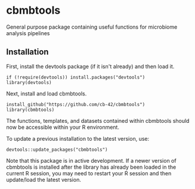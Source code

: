 # cbmbtools
General purpose package containing useful functions for microbiome analysis pipelines  

## Installation
First, install the devtools package (if it isn't already) and then load it.  
```
if (!require(devtools)) install.packages("devtools")
library(devtools)
```
Next, install and load cbmbtools.  
```
install_github("https://github.com/cb-42/cbmbtools")  
library(cbmbtools)
```
The functions, templates, and datasets contained within cbmbtools should now be accessible within your R environment.  

To update a previous installation to the latest version, use:
```
devtools::update_packages("cbmbtools")
```

Note that this package is in active development. If a newer version of cbmbtools is installed after the library has already been loaded in the current R session, you may need to restart your R session and then update/load the latest version.  


